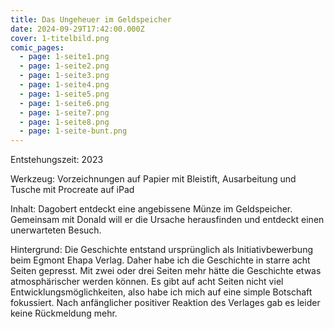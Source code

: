```yaml
---
title: Das Ungeheuer im Geldspeicher
date: 2024-09-29T17:42:00.000Z
cover: 1-titelbild.png
comic_pages:
  - page: 1-seite1.png
  - page: 1-seite2.png
  - page: 1-seite3.png
  - page: 1-seite4.png
  - page: 1-seite5.png
  - page: 1-seite6.png
  - page: 1-seite7.png
  - page: 1-seite8.png
  - page: 1-seite-bunt.png
---
```



Entstehungszeit: 2023

Werkzeug: Vorzeichnungen auf Papier mit Bleistift, Ausarbeitung und Tusche mit Procreate auf iPad

Inhalt: Dagobert entdeckt eine angebissene Münze im Geldspeicher. Gemeinsam mit Donald will er die Ursache herausfinden und entdeckt einen unerwarteten Besuch. 

Hintergrund: Die Geschichte entstand ursprünglich als Initiativbewerbung beim Egmont Ehapa Verlag. Daher habe ich die Geschichte in starre acht Seiten gepresst. Mit zwei oder drei Seiten mehr hätte die Geschichte etwas atmosphärischer werden können. Es gibt auf acht Seiten nicht viel Entwicklungsmöglichkeiten, also habe ich mich auf eine simple Botschaft fokussiert. Nach anfänglicher positiver Reaktion des Verlages gab es leider keine Rückmeldung mehr.
